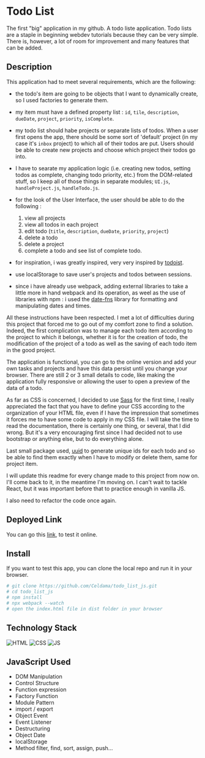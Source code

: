 # Todo List

The first "big" application in my github. A todo liste application. Todo lists are a staple in beginning webdev tutorials because they can be very simple. There is, however, a lot of room for improvement and many features that can be added.

## Description

This application had to meet several requirements, which are the following:

- the todo's item are going to be objects that I want to dynamically create, so I used factories to generate them.

- my item must have a defined property list : `id`, `tile`, `description`, `dueDate`, `project`, `priority`, `isComplete`.

- my todo list should habe projects or separate lists of todos. When a user first opens the app, there should be some sort of 'default' project (in my case it's `inbox` project) to which all of their todos are put. Users should be able to create new projects and choose which project their todos go into.

- I have to searate my application logic  (i.e. creating new todos, setting todos as complete, changing todo priority, etc.) from the DOM-related stuff, so I keep all of those things in separate modules; `UI.js`, `handleProject.js`, `handleTodo.js`.

- for the look of the User Interface, the user should be able to do the following :
  1. view all projects
  2. view all todos in each project
  3. edit todo (`title`, `description`, `dueDate`, `priority`, `project`)
  4. delete a todo
  5. delete a project
  6. complete a todo and see list of complete todo.

- for inspiration, i was greatly inspired, very very inspired by [todoist](https://todoist.com/app/today).

- use localStorage to save user's projects and todos between sessions.

- since i have already use webpack, adding external libraries to take a little more in hand webpack and its operation, as weel as the use of libraries with npm : i used the [date-fns](https://date-fns.org/) library for formatting and manipulating dates and times.

All these instructions have been respected. I met a lot of difficulties during this project that forced me to go out of my comfort zone to find a solution. Indeed, the first complication was to manage each todo item according to the project to which it belongs, whether it is for the creation of todo, the modification of the project of a todo as well as the saving of each todo item in the good project.

The application is functional, you can go to the online version and add your own tasks and projects and have this data persist until you change your browser. There are still 2 or 3 small details to code, like making the application fully responsive or allowing the user to open a preview of the data of a todo.

As far as CSS is concerned, I decided to use [Sass](https://sass-lang.com/) for the first time, I really appreciated the fact that you have to define your CSS according to the organization of your HTML file, even if I have the impression that sometimes it forces me to have some code to apply in my CSS file. I will take the time to read the documentation, there is certainly one thing, or several, that I did wrong. But it's a very encouraging first since I had decided not to use bootstrap or anything else, but to do everything alone.

Last small package used, [uuid](https://www.npmjs.com/package/uuid) to generate unique ids for each todo and so be able to find them exactly when I have to modify or delete them, same for project item.

I will update this readme for every change made to this project from now on. I'll come back to it, in the meantime I'm moving on. I can't wait to tackle React, but it was important before that to practice enough in vanilla JS.

I also need to refactor the code once again.

## Deployed Link

You can go this [link](https://todo-list-js-gs1ekjjw1-celdama.vercel.app/), to test it online.

## Install

If you want to test this app, you can clone the local repo and run it in your browser.

```bash
# git clone https://github.com/Celdama/todo_list_js.git
# cd todo_list_js
# npm install
# npx webpack --watch
# open the index.html file in dist folder in your browser
```

## Technology Stack
![HTML](https://img.shields.io/badge/-HTML-red)
![CSS](https://img.shields.io/badge/-CSS-blue)
![JS](https://img.shields.io/badge/-JavaScript-yellow)

## JavaScript Used

- DOM Manipulation
- Control Structure
- Function expression
- Factory Function
- Module Pattern
- import / export
- Object Event
- Event Listener
- Destructuring
- Object Date
- localStorage
- Method filter, find, sort, assign, push...